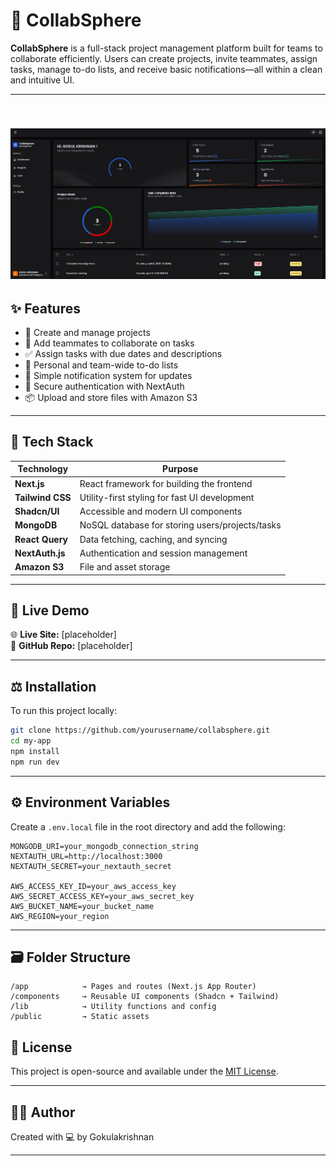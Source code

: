# 🚀 CollabSphere

**CollabSphere** is a full-stack project management platform built for teams to collaborate efficiently. Users can create projects, invite teammates, assign tasks, manage to-do lists, and receive basic notifications—all within a clean and intuitive UI.

---
\
![Dashboard](./public/ss3.png)
---

## ✨ Features

- 🔹 Create and manage projects
- 👥 Add teammates to collaborate on tasks
- ✅ Assign tasks with due dates and descriptions
- 📝 Personal and team-wide to-do lists
- 🔔 Simple notification system for updates
- 🔐 Secure authentication with NextAuth
- 📦 Upload and store files with Amazon S3

---

## 🧰 Tech Stack

| Technology       | Purpose                                         |
| ---------------- | ----------------------------------------------- |
| **Next.js**      | React framework for building the frontend       |
| **Tailwind CSS** | Utility-first styling for fast UI development   |
| **Shadcn/UI**    | Accessible and modern UI components             |
| **MongoDB**      | NoSQL database for storing users/projects/tasks |
| **React Query**  | Data fetching, caching, and syncing             |
| **NextAuth.js**  | Authentication and session management           |
| **Amazon S3**    | File and asset storage                          |

---

## 🚀 Live Demo

🌐 **Live Site:** [placeholder]\
📂 **GitHub Repo:** [placeholder]

---

## ⚖️ Installation

To run this project locally:

```bash
git clone https://github.com/yourusername/collabsphere.git
cd my-app
npm install
npm run dev
```

---

## ⚙️ Environment Variables

Create a `.env.local` file in the root directory and add the following:

```env
MONGODB_URI=your_mongodb_connection_string
NEXTAUTH_URL=http://localhost:3000
NEXTAUTH_SECRET=your_nextauth_secret

AWS_ACCESS_KEY_ID=your_aws_access_key
AWS_SECRET_ACCESS_KEY=your_aws_secret_key
AWS_BUCKET_NAME=your_bucket_name
AWS_REGION=your_region
```

---

## 🗃️ Folder Structure

```
/app            → Pages and routes (Next.js App Router)
/components     → Reusable UI components (Shadcn + Tailwind)
/lib            → Utility functions and config
/public         → Static assets
```

## 📄 License

This project is open-source and available under the [MIT License](LICENSE).

---

## 🙇‍♂️ Author

Created with 💻 by Gokulakrishnan

---

